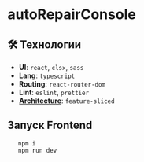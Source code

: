 # autoRepairConsole

## 🛠 Технологии

- **UI**: `react`, `clsx`, `sass`
- **Lang**: `typescript`
- **Routing**: `react-router-dom`
- **Lint**: `eslint`, `prettier`
- **[Architecture](https://feature-sliced.design/)**: `feature-sliced`

## Запуск Frontend

 ```shell
    npm i
    npm run dev
```